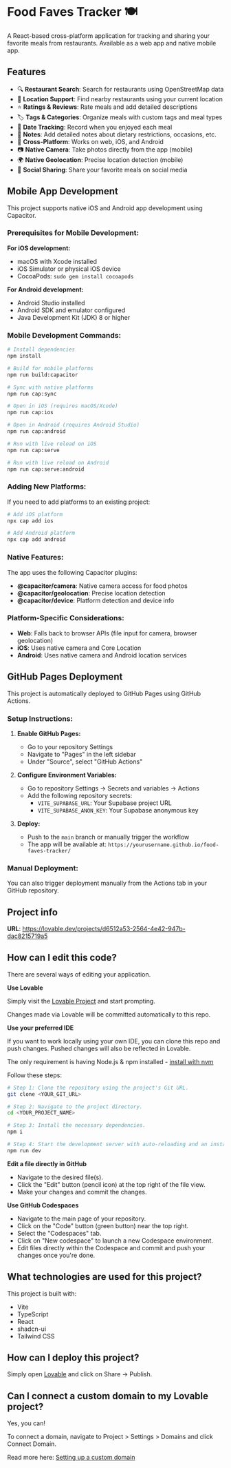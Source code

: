 # Food Faves Tracker 🍽️

A React-based cross-platform application for tracking and sharing your favorite meals from restaurants. Available as a web app and native mobile app.

## Features

- 🔍 **Restaurant Search**: Search for restaurants using OpenStreetMap data
- 📍 **Location Support**: Find nearby restaurants using your current location
- ⭐ **Ratings & Reviews**: Rate meals and add detailed descriptions
- 🏷️ **Tags & Categories**: Organize meals with custom tags and meal types
- 📅 **Date Tracking**: Record when you enjoyed each meal
- 📝 **Notes**: Add detailed notes about dietary restrictions, occasions, etc.
- 📱 **Cross-Platform**: Works on web, iOS, and Android
- 📷 **Native Camera**: Take photos directly from the app (mobile)
- 🌍 **Native Geolocation**: Precise location detection (mobile)
- 🔗 **Social Sharing**: Share your favorite meals on social media

## Mobile App Development

This project supports native iOS and Android app development using Capacitor.

### Prerequisites for Mobile Development:

**For iOS development:**
- macOS with Xcode installed
- iOS Simulator or physical iOS device
- CocoaPods: `sudo gem install cocoapods`

**For Android development:**
- Android Studio installed
- Android SDK and emulator configured
- Java Development Kit (JDK) 8 or higher

### Mobile Development Commands:

```sh
# Install dependencies
npm install

# Build for mobile platforms
npm run build:capacitor

# Sync with native platforms
npm run cap:sync

# Open in iOS (requires macOS/Xcode)
npm run cap:ios

# Open in Android (requires Android Studio)
npm run cap:android

# Run with live reload on iOS
npm run cap:serve

# Run with live reload on Android  
npm run cap:serve:android
```

### Adding New Platforms:

If you need to add platforms to an existing project:

```sh
# Add iOS platform
npx cap add ios

# Add Android platform  
npx cap add android
```

### Native Features:

The app uses the following Capacitor plugins:
- **@capacitor/camera**: Native camera access for food photos
- **@capacitor/geolocation**: Precise location detection
- **@capacitor/device**: Platform detection and device info

### Platform-Specific Considerations:

- **Web**: Falls back to browser APIs (file input for camera, browser geolocation)
- **iOS**: Uses native camera and Core Location
- **Android**: Uses native camera and Android location services

## GitHub Pages Deployment

This project is automatically deployed to GitHub Pages using GitHub Actions.

### Setup Instructions:

1. **Enable GitHub Pages:**
   - Go to your repository Settings
   - Navigate to "Pages" in the left sidebar
   - Under "Source", select "GitHub Actions"

2. **Configure Environment Variables:**
   - Go to repository Settings → Secrets and variables → Actions
   - Add the following repository secrets:
     - `VITE_SUPABASE_URL`: Your Supabase project URL
     - `VITE_SUPABASE_ANON_KEY`: Your Supabase anonymous key

3. **Deploy:**
   - Push to the `main` branch or manually trigger the workflow
   - The app will be available at: `https://yourusername.github.io/food-faves-tracker/`

### Manual Deployment:

You can also trigger deployment manually from the Actions tab in your GitHub repository.

## Project info

**URL**: https://lovable.dev/projects/d6512a53-2564-4e42-947b-dac8215719a5

## How can I edit this code?

There are several ways of editing your application.

**Use Lovable**

Simply visit the [Lovable Project](https://lovable.dev/projects/d6512a53-2564-4e42-947b-dac8215719a5) and start prompting.

Changes made via Lovable will be committed automatically to this repo.

**Use your preferred IDE**

If you want to work locally using your own IDE, you can clone this repo and push changes. Pushed changes will also be reflected in Lovable.

The only requirement is having Node.js & npm installed - [install with nvm](https://github.com/nvm-sh/nvm#installing-and-updating)

Follow these steps:

```sh
# Step 1: Clone the repository using the project's Git URL.
git clone <YOUR_GIT_URL>

# Step 2: Navigate to the project directory.
cd <YOUR_PROJECT_NAME>

# Step 3: Install the necessary dependencies.
npm i

# Step 4: Start the development server with auto-reloading and an instant preview.
npm run dev
```

**Edit a file directly in GitHub**

- Navigate to the desired file(s).
- Click the "Edit" button (pencil icon) at the top right of the file view.
- Make your changes and commit the changes.

**Use GitHub Codespaces**

- Navigate to the main page of your repository.
- Click on the "Code" button (green button) near the top right.
- Select the "Codespaces" tab.
- Click on "New codespace" to launch a new Codespace environment.
- Edit files directly within the Codespace and commit and push your changes once you're done.

## What technologies are used for this project?

This project is built with:

- Vite
- TypeScript
- React
- shadcn-ui
- Tailwind CSS

## How can I deploy this project?

Simply open [Lovable](https://lovable.dev/projects/d6512a53-2564-4e42-947b-dac8215719a5) and click on Share -> Publish.

## Can I connect a custom domain to my Lovable project?

Yes, you can!

To connect a domain, navigate to Project > Settings > Domains and click Connect Domain.

Read more here: [Setting up a custom domain](https://docs.lovable.dev/tips-tricks/custom-domain#step-by-step-guide)
